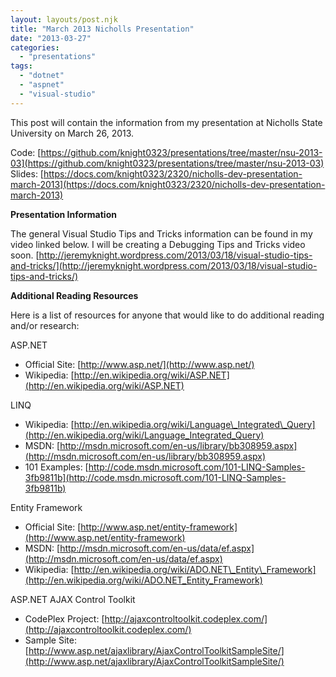 ```yaml
---
layout: layouts/post.njk
title: "March 2013 Nicholls Presentation"
date: "2013-03-27"
categories: 
  - "presentations"
tags: 
  - "dotnet"
  - "aspnet"
  - "visual-studio"
---
```


This post will contain the information from my presentation at Nicholls State University on March 26, 2013.

Code: [https://github.com/knight0323/presentations/tree/master/nsu-2013-03](https://github.com/knight0323/presentations/tree/master/nsu-2013-03) Slides: [https://docs.com/knight0323/2320/nicholls-dev-presentation-march-2013](https://docs.com/knight0323/2320/nicholls-dev-presentation-march-2013)

**Presentation Information**

The general Visual Studio Tips and Tricks information can be found in my video linked below. I will be creating a Debugging Tips and Tricks video soon. [http://jeremyknight.wordpress.com/2013/03/18/visual-studio-tips-and-tricks/](http://jeremyknight.wordpress.com/2013/03/18/visual-studio-tips-and-tricks/)

**Additional Reading Resources**

Here is a list of resources for anyone that would like to do additional reading and/or research:

<span>ASP.NET</span>

- Official Site: [http://www.asp.net/](http://www.asp.net/)
- Wikipedia: [http://en.wikipedia.org/wiki/ASP.NET](http://en.wikipedia.org/wiki/ASP.NET)

LINQ

- Wikipedia: [http://en.wikipedia.org/wiki/Language\_Integrated\_Query](http://en.wikipedia.org/wiki/Language_Integrated_Query)
- MSDN: [http://msdn.microsoft.com/en-us/library/bb308959.aspx](http://msdn.microsoft.com/en-us/library/bb308959.aspx)
- 101 Examples: [http://code.msdn.microsoft.com/101-LINQ-Samples-3fb9811b](http://code.msdn.microsoft.com/101-LINQ-Samples-3fb9811b)

Entity Framework

- Official Site: [http://www.asp.net/entity-framework](http://www.asp.net/entity-framework)
- MSDN: [http://msdn.microsoft.com/en-us/data/ef.aspx](http://msdn.microsoft.com/en-us/data/ef.aspx)
- Wikipedia: [http://en.wikipedia.org/wiki/ADO.NET\_Entity\_Framework](http://en.wikipedia.org/wiki/ADO.NET_Entity_Framework)

<span>ASP.NET</span> AJAX Control Toolkit

- CodePlex Project: [http://ajaxcontroltoolkit.codeplex.com/](http://ajaxcontroltoolkit.codeplex.com/)
- Sample Site: [http://www.asp.net/ajaxlibrary/AjaxControlToolkitSampleSite/](http://www.asp.net/ajaxlibrary/AjaxControlToolkitSampleSite/)
